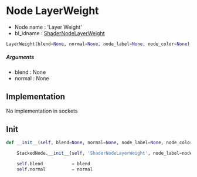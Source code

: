 # Node LayerWeight

- Node name : 'Layer Weight'
- bl_idname : [ShaderNodeLayerWeight](https://docs.blender.org/api/current/bpy.types.ShaderNodeLayerWeight.html)


``` python
LayerWeight(blend=None, normal=None, node_label=None, node_color=None)
```
##### Arguments

- blend : None
- normal : None

## Implementation

No implementation in sockets

## Init

``` python
def __init__(self, blend=None, normal=None, node_label=None, node_color=None):

    StackedNode.__init__(self, 'ShaderNodeLayerWeight', node_label=node_label, node_color=node_color)

    self.blend           = blend
    self.normal          = normal
```
